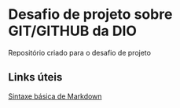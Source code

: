 # Desafio de projeto sobre GIT/GITHUB da DIO
Repositório criado para o desafio de projeto

## Links  úteis
[Sintaxe básica de Markdown](https://www.markdownguide.org/basic-syntax/)
